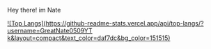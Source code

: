 Hey there! im Nate

[![Top Langs](https://github-readme-stats.vercel.app/api/top-langs/?username=GreatNate0509YT k&layout=compact&text_color=daf7dc&bg_color=151515)](https://github.com/devSouvik/github-readme-stats)
